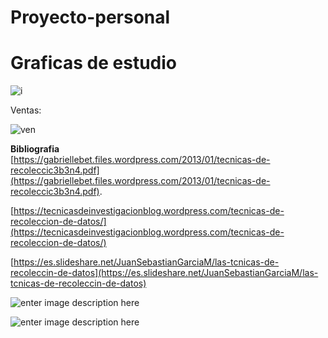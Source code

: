 # Proyecto-personal
# Graficas de estudio

![](https://lh3.googleusercontent.com/gfFMNljuaCTNVyIDxGvfT9a_gtiKXpQ5S1SXpnwMkrDNCsksGKC0nFU_xsdoDaDQYRovEAbiiC4h "i")

Ventas:

![](https://lh3.googleusercontent.com/laeA9MY5DQxFgDd6m5nTzqoperG9Xc2L9-isRi5OroYCD2GHH2LooteetcQm_UmpuwNeqCrwPYD5 "ven")




**Bibliografia**  
[https://gabriellebet.files.wordpress.com/2013/01/tecnicas-de-recoleccic3b3n4.pdf](https://gabriellebet.files.wordpress.com/2013/01/tecnicas-de-recoleccic3b3n4.pdf).

[https://tecnicasdeinvestigacionblog.wordpress.com/tecnicas-de-recoleccion-de-datos/](https://tecnicasdeinvestigacionblog.wordpress.com/tecnicas-de-recoleccion-de-datos/)

[https://es.slideshare.net/JuanSebastianGarciaM/las-tcnicas-de-recoleccin-de-datos](https://es.slideshare.net/JuanSebastianGarciaM/las-tcnicas-de-recoleccin-de-datos)

![enter image description here](https://lh3.googleusercontent.com/f4ZCGeXDgXYw9CCjzu3_UOrAelgABzHrWyserexh6DNMjVOmdz4SRdN33jGe4jqDTr97kaoecYuz "trc")




![enter image description here](https://lh3.googleusercontent.com/inn4Zuuudjbf7x4wmHuurkI_r4he1IkkMjEroWsjyRoS6qwgBSzpBIo8Z0hY7yLKTLVdOP1-uTjJ "pi")
